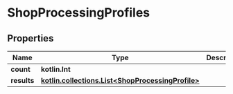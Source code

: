 
# ShopProcessingProfiles

## Properties
| Name | Type | Description | Notes |
| ------------ | ------------- | ------------- | ------------- |
| **count** | **kotlin.Int** |  |  [optional] |
| **results** | [**kotlin.collections.List&lt;ShopProcessingProfile&gt;**](ShopProcessingProfile.md) |  |  [optional] |



